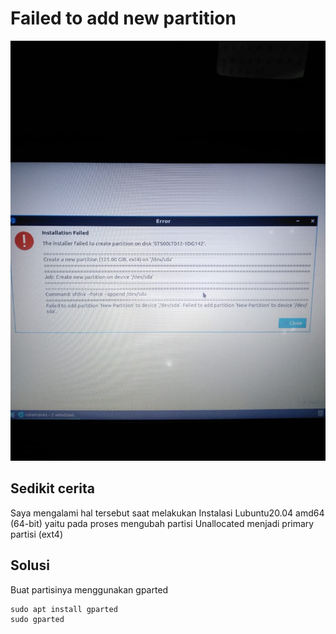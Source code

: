 # Failed to add new partition

![](image/failed-to-add-new-partition.jpeg)

## Sedikit cerita

Saya mengalami hal tersebut saat melakukan Instalasi Lubuntu20.04 amd64 (64-bit) yaitu pada proses mengubah partisi Unallocated menjadi primary partisi (ext4)

## Solusi

Buat partisinya menggunakan gparted

```
sudo apt install gparted
sudo gparted
```
